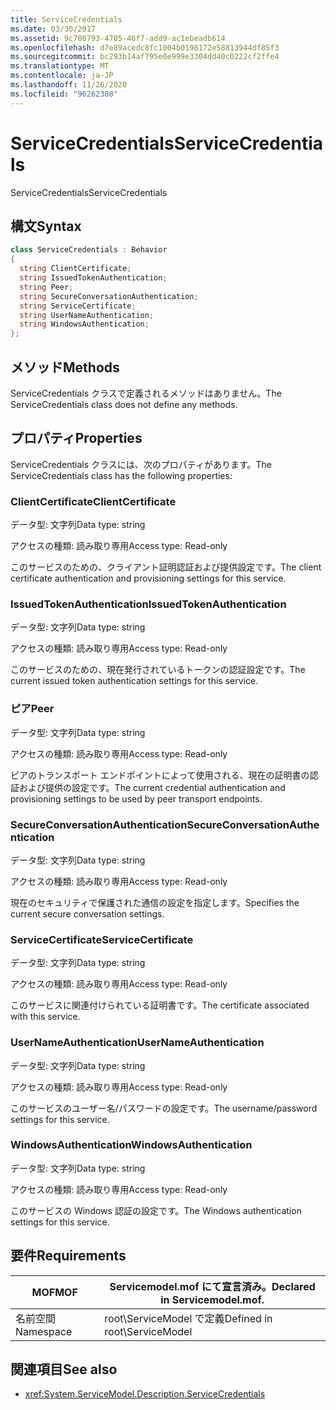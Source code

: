 ```yaml
---
title: ServiceCredentials
ms.date: 03/30/2017
ms.assetid: 9c780793-4785-46f7-add9-ac1ebeadb614
ms.openlocfilehash: d7e89acedc8fc1004b0198172e58813944df85f3
ms.sourcegitcommit: bc293b14af795e0e999e3304dd40c0222cf2ffe4
ms.translationtype: MT
ms.contentlocale: ja-JP
ms.lasthandoff: 11/26/2020
ms.locfileid: "96262308"
---
```

# <a name="servicecredentials"></a><span data-ttu-id="9fbcf-102">ServiceCredentials</span><span class="sxs-lookup"><span data-stu-id="9fbcf-102">ServiceCredentials</span></span>

<span data-ttu-id="9fbcf-103">ServiceCredentials</span><span class="sxs-lookup"><span data-stu-id="9fbcf-103">ServiceCredentials</span></span>  
  
## <a name="syntax"></a><span data-ttu-id="9fbcf-104">構文</span><span class="sxs-lookup"><span data-stu-id="9fbcf-104">Syntax</span></span>  
  
```csharp
class ServiceCredentials : Behavior  
{  
  string ClientCertificate;  
  string IssuedTokenAuthentication;  
  string Peer;  
  string SecureConversationAuthentication;  
  string ServiceCertificate;  
  string UserNameAuthentication;  
  string WindowsAuthentication;  
};  
```  
  
## <a name="methods"></a><span data-ttu-id="9fbcf-105">メソッド</span><span class="sxs-lookup"><span data-stu-id="9fbcf-105">Methods</span></span>  

 <span data-ttu-id="9fbcf-106">ServiceCredentials クラスで定義されるメソッドはありません。</span><span class="sxs-lookup"><span data-stu-id="9fbcf-106">The ServiceCredentials class does not define any methods.</span></span>  
  
## <a name="properties"></a><span data-ttu-id="9fbcf-107">プロパティ</span><span class="sxs-lookup"><span data-stu-id="9fbcf-107">Properties</span></span>  

 <span data-ttu-id="9fbcf-108">ServiceCredentials クラスには、次のプロパティがあります。</span><span class="sxs-lookup"><span data-stu-id="9fbcf-108">The ServiceCredentials class has the following properties:</span></span>  
  
### <a name="clientcertificate"></a><span data-ttu-id="9fbcf-109">ClientCertificate</span><span class="sxs-lookup"><span data-stu-id="9fbcf-109">ClientCertificate</span></span>  

 <span data-ttu-id="9fbcf-110">データ型: 文字列</span><span class="sxs-lookup"><span data-stu-id="9fbcf-110">Data type: string</span></span>  
  
 <span data-ttu-id="9fbcf-111">アクセスの種類: 読み取り専用</span><span class="sxs-lookup"><span data-stu-id="9fbcf-111">Access type: Read-only</span></span>  
  
 <span data-ttu-id="9fbcf-112">このサービスのための、クライアント証明認証および提供設定です。</span><span class="sxs-lookup"><span data-stu-id="9fbcf-112">The client certificate authentication and provisioning settings for this service.</span></span>  
  
### <a name="issuedtokenauthentication"></a><span data-ttu-id="9fbcf-113">IssuedTokenAuthentication</span><span class="sxs-lookup"><span data-stu-id="9fbcf-113">IssuedTokenAuthentication</span></span>  

 <span data-ttu-id="9fbcf-114">データ型: 文字列</span><span class="sxs-lookup"><span data-stu-id="9fbcf-114">Data type: string</span></span>  
  
 <span data-ttu-id="9fbcf-115">アクセスの種類: 読み取り専用</span><span class="sxs-lookup"><span data-stu-id="9fbcf-115">Access type: Read-only</span></span>  
  
 <span data-ttu-id="9fbcf-116">このサービスのための、現在発行されているトークンの認証設定です。</span><span class="sxs-lookup"><span data-stu-id="9fbcf-116">The current issued token authentication settings for this service.</span></span>  
  
### <a name="peer"></a><span data-ttu-id="9fbcf-117">ピア</span><span class="sxs-lookup"><span data-stu-id="9fbcf-117">Peer</span></span>  

 <span data-ttu-id="9fbcf-118">データ型: 文字列</span><span class="sxs-lookup"><span data-stu-id="9fbcf-118">Data type: string</span></span>  
  
 <span data-ttu-id="9fbcf-119">アクセスの種類: 読み取り専用</span><span class="sxs-lookup"><span data-stu-id="9fbcf-119">Access type: Read-only</span></span>  
  
 <span data-ttu-id="9fbcf-120">ピアのトランスポート エンドポイントによって使用される、現在の証明書の認証および提供の設定です。</span><span class="sxs-lookup"><span data-stu-id="9fbcf-120">The current credential authentication and provisioning settings to be used by peer transport endpoints.</span></span>  
  
### <a name="secureconversationauthentication"></a><span data-ttu-id="9fbcf-121">SecureConversationAuthentication</span><span class="sxs-lookup"><span data-stu-id="9fbcf-121">SecureConversationAuthentication</span></span>  

 <span data-ttu-id="9fbcf-122">データ型: 文字列</span><span class="sxs-lookup"><span data-stu-id="9fbcf-122">Data type: string</span></span>  
  
 <span data-ttu-id="9fbcf-123">アクセスの種類: 読み取り専用</span><span class="sxs-lookup"><span data-stu-id="9fbcf-123">Access type: Read-only</span></span>  
  
 <span data-ttu-id="9fbcf-124">現在のセキュリティで保護された通信の設定を指定します。</span><span class="sxs-lookup"><span data-stu-id="9fbcf-124">Specifies the current secure conversation settings.</span></span>  
  
### <a name="servicecertificate"></a><span data-ttu-id="9fbcf-125">ServiceCertificate</span><span class="sxs-lookup"><span data-stu-id="9fbcf-125">ServiceCertificate</span></span>  

 <span data-ttu-id="9fbcf-126">データ型: 文字列</span><span class="sxs-lookup"><span data-stu-id="9fbcf-126">Data type: string</span></span>  
  
 <span data-ttu-id="9fbcf-127">アクセスの種類: 読み取り専用</span><span class="sxs-lookup"><span data-stu-id="9fbcf-127">Access type: Read-only</span></span>  
  
 <span data-ttu-id="9fbcf-128">このサービスに関連付けられている証明書です。</span><span class="sxs-lookup"><span data-stu-id="9fbcf-128">The certificate associated with this service.</span></span>  
  
### <a name="usernameauthentication"></a><span data-ttu-id="9fbcf-129">UserNameAuthentication</span><span class="sxs-lookup"><span data-stu-id="9fbcf-129">UserNameAuthentication</span></span>  

 <span data-ttu-id="9fbcf-130">データ型: 文字列</span><span class="sxs-lookup"><span data-stu-id="9fbcf-130">Data type: string</span></span>  
  
 <span data-ttu-id="9fbcf-131">アクセスの種類: 読み取り専用</span><span class="sxs-lookup"><span data-stu-id="9fbcf-131">Access type: Read-only</span></span>  
  
 <span data-ttu-id="9fbcf-132">このサービスのユーザー名/パスワードの設定です。</span><span class="sxs-lookup"><span data-stu-id="9fbcf-132">The username/password settings for this service.</span></span>  
  
### <a name="windowsauthentication"></a><span data-ttu-id="9fbcf-133">WindowsAuthentication</span><span class="sxs-lookup"><span data-stu-id="9fbcf-133">WindowsAuthentication</span></span>  

 <span data-ttu-id="9fbcf-134">データ型: 文字列</span><span class="sxs-lookup"><span data-stu-id="9fbcf-134">Data type: string</span></span>  
  
 <span data-ttu-id="9fbcf-135">アクセスの種類: 読み取り専用</span><span class="sxs-lookup"><span data-stu-id="9fbcf-135">Access type: Read-only</span></span>  
  
 <span data-ttu-id="9fbcf-136">このサービスの Windows 認証の設定です。</span><span class="sxs-lookup"><span data-stu-id="9fbcf-136">The Windows authentication settings for this service.</span></span>  
  
## <a name="requirements"></a><span data-ttu-id="9fbcf-137">要件</span><span class="sxs-lookup"><span data-stu-id="9fbcf-137">Requirements</span></span>  
  
|<span data-ttu-id="9fbcf-138">MOF</span><span class="sxs-lookup"><span data-stu-id="9fbcf-138">MOF</span></span>|<span data-ttu-id="9fbcf-139">Servicemodel.mof にて宣言済み。</span><span class="sxs-lookup"><span data-stu-id="9fbcf-139">Declared in Servicemodel.mof.</span></span>|  
|---------|-----------------------------------|  
|<span data-ttu-id="9fbcf-140">名前空間</span><span class="sxs-lookup"><span data-stu-id="9fbcf-140">Namespace</span></span>|<span data-ttu-id="9fbcf-141">root\ServiceModel で定義</span><span class="sxs-lookup"><span data-stu-id="9fbcf-141">Defined in root\ServiceModel</span></span>|  
  
## <a name="see-also"></a><span data-ttu-id="9fbcf-142">関連項目</span><span class="sxs-lookup"><span data-stu-id="9fbcf-142">See also</span></span>

- <xref:System.ServiceModel.Description.ServiceCredentials>
